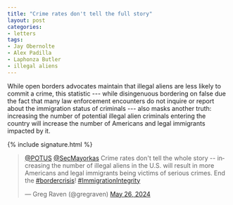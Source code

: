 ```yaml
---
title: "Crime rates don't tell the full story"
layout: post
categories:
- letters
tags:
- Jay Obernolte
- Alex Padilla
- Laphonza Butler
- illegal aliens
---
```


While open borders advocates maintain that illegal aliens are less likely to commit a crime, this statistic --- while disingenuous bordering on false due the fact that many law enforcement encounters do not inquire or report about the immigration status of criminals --- also masks another truth: increasing the number of potential illegal alien criminals entering the country will increase the number of Americans and legal immigrants impacted by it.

{% include signature.html %}

<blockquote class="twitter-tweet"><p lang="en" dir="ltr"><a href="https://twitter.com/POTUS?ref_src=twsrc%5Etfw">@POTUS</a> <a href="https://twitter.com/SecMayorkas?ref_src=twsrc%5Etfw">@SecMayorkas</a> Crime rates don&#39;t tell the whole story -- increasing the number of illegal aliens in the U.S. will result in more Americans and legal immigrants being victims of serious crimes. End the <a href="https://twitter.com/hashtag/bordercrisis?src=hash&amp;ref_src=twsrc%5Etfw">#bordercrisis</a>! <a href="https://twitter.com/hashtag/ImmigrationIntegrity?src=hash&amp;ref_src=twsrc%5Etfw">#ImmigrationIntegrity</a></p>&mdash; Greg Raven (@gregraven) <a href="https://twitter.com/gregraven/status/1794710056862372134?ref_src=twsrc%5Etfw">May 26, 2024</a></blockquote> <script async src="https://platform.twitter.com/widgets.js" charset="utf-8"></script>
